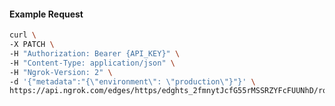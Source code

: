<!-- Code generated for API Clients. DO NOT EDIT. -->

#### Example Request

```bash
curl \
-X PATCH \
-H "Authorization: Bearer {API_KEY}" \
-H "Content-Type: application/json" \
-H "Ngrok-Version: 2" \
-d '{"metadata":"{\"environment\": \"production\"}"}' \
https://api.ngrok.com/edges/https/edghts_2fmnytJcfG55rMSSRZYFcFUUNhD/routes/edghtsrt_2fmnyvPcDJHXquSjyw2gpGq2sht
```
